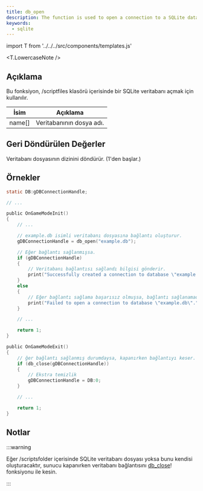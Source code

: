 ```yaml
---
title: db_open
description: The function is used to open a connection to a SQLite database file, which is inside the `/scriptfiles` folder.
keywords:
  - sqlite
---
```


import T from '../../../src/components/templates.js'

<T.LowercaseNote />

## Açıklama

Bu fonksiyon, /scriptfiles klasörü içerisinde bir SQLite veritabanı açmak için kullanılır.

| İsim   | Açıklama                 |
| ------ | ------------------------ |
| name[] | Veritabanının dosya adı. |

## Geri Döndürülen Değerler

Veritabanı dosyasının dizinini döndürür. (1'den başlar.)

## Örnekler

```c
static DB:gDBConnectionHandle;

// ...

public OnGameModeInit()
{
    // ...

    // example.db isimli veritabanı dosyasına bağlantı oluşturur.
    gDBConnectionHandle = db_open("example.db");

    // Eğer bağlantı sağlanmışsa.
    if (gDBConnectionHandle)
    {
        // Veritabanı bağlantısı sağlandı bilgisi gönderir.
        print("Successfully created a connection to database \"example.db\".");
    }
    else
    {
        // Eğer bağlantı sağlama başarısız olmuşsa, bağlantı sağlanamadı bilgi
        print("Failed to open a connection to database \"example.db\".");
    }

    // ...

    return 1;
}

public OnGameModeExit()
{
    // ğer bağlantı sağlanmış durumdaysa, kapanırken bağlantıyı keser.
    if (db_close(gDBConnectionHandle))
    {
        // Ekstra temizlik
        gDBConnectionHandle = DB:0;
    }

    // ...

    return 1;
}
```

## Notlar

:::warning

Eğer /scriptsfolder içerisinde SQLite veritabanı dosyası yoksa bunu kendisi oluşturacaktır, sunucu kapanırken veritabanı bağlantısını [db_close](db_close)! fonksiyonu ile kesin.

:::
